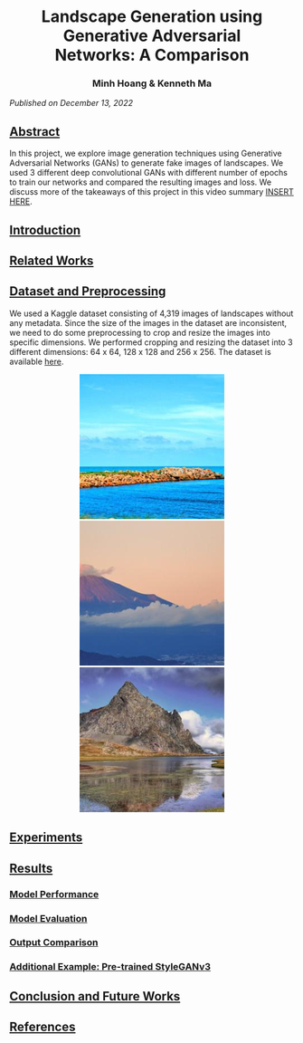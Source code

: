<div align="center">
<figure>

 <h1> <b>Landscape Generation using Generative Adversarial Networks: A Comparison </b> </h1>
 <h3> Minh Hoang & Kenneth Ma </h3>
 
</figure>
</div>
 <em>Published on December 13, 2022</em>
<div align="right">
 
</div>

## <ins><b> Abstract </b></ins>
In this project, we explore image generation techniques using Generative Adversarial Networks (GANs) to generate fake images of landscapes. We used 3 different deep convolutional GANs with different number of epochs to train our networks and compared the resulting images and loss. We discuss more of the takeaways of this project in this video summary [INSERT HERE]().

## <ins><b> Introduction </b></ins>

## <ins><b> Related Works </b></ins>

## <ins><b> Dataset and Preprocessing </b></ins>
We used a Kaggle dataset consisting of 4,319 images of landscapes without any metadata. Since the size of the images in the dataset are inconsistent, we need to do some preprocessing to crop and resize the images into specific dimensions. We performed cropping and resizing the dataset into 3 different dimensions: 64 x 64, 128 x 128 and 256 x 256. The dataset is available [here](https://www.kaggle.com/datasets/arnaud58/landscape-pictures).

<div align="center">
<figure>

 <img alt="sample1" src="https://raw.githubusercontent.com/hoanganhminh01/Landscape-Generation-GAN/main/data_preprocessed_256/preprocessed_256/00000000_(5).jpg"> 
 <img alt="sample2" src="https://raw.githubusercontent.com/hoanganhminh01/Landscape-Generation-GAN/main/data_preprocessed_256/preprocessed_256/00000023_(7).jpg">
 <img alt="sample3" src="https://raw.githubusercontent.com/hoanganhminh01/Landscape-Generation-GAN/main/data_preprocessed_256/preprocessed_256/00000038_(3).jpg">
 
</figure>
</div>


## <ins><b> Experiments </b></ins>

## <ins><b> Results </b></ins>
### <ins><b> Model Performance </b></ins>

### <ins><b> Model Evaluation </b></ins>

### <ins><b> Output Comparison </b></ins>

### <ins><b> Additional Example: Pre-trained StyleGANv3 </b></ins>

## <ins><b> Conclusion and Future Works </b></ins>
 
## <ins><b> References </b></ins>
